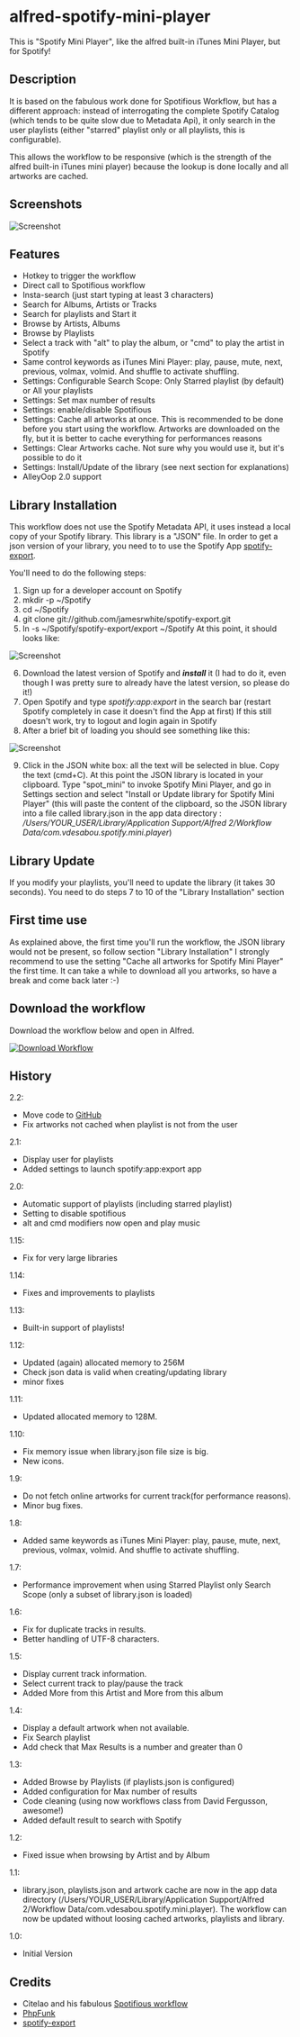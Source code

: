 alfred-spotify-mini-player
==========================

This is "Spotify Mini Player", like the alfred built-in iTunes Mini Player, but for Spotify!

## Description

It is based on the fabulous work done for Spotifious Workflow, but has a different approach: instead of interrogating the complete Spotify Catalog (which tends to be quite slow due to Metadata Api), it only search in the user playlists (either "starred" playlist only or all playlists, this is configurable).

This allows the workflow to be responsive (which is the strength of the alfred built-in iTunes mini player) because the lookup is done locally and all artworks are cached.


## Screenshots

![Screenshot](http://d.pr/i/J49m+.png)



## Features
* Hotkey to trigger the workflow
* Direct call to Spotifious workflow
* Insta-search (just start typing at least 3 characters)
* Search for Albums, Artists or Tracks
* Search for playlists and Start it
* Browse by Artists, Albums
* Browse by Playlists
* Select a track with "alt" to play the album, or "cmd" to play the artist in Spotify
* Same control keywords as iTunes Mini Player: play, pause, mute, next, previous, volmax, volmid. And shuffle to activate shuffling.
* Settings: Configurable Search Scope: Only Starred playlist (by default) or All your playlists
* Settings: Set max number of results
* Settings: enable/disable Spotifious
* Settings: Cache all artworks at once. This is recommended to be done before you start using the workflow. Artworks are downloaded on the fly, but it  is better to cache everything for performances reasons
* Settings: Clear Artworks cache. Not sure why you would use it, but it's possible to do it
* Settings: Install/Update of the library (see next section for explanations)
* AlleyOop 2.0 support

## Library Installation

This workflow does not use the Spotify Metadata API, it uses instead a local copy of your Spotify library.
This library is a "JSON" file. In order to get a json version of your library, you need to to use the Spotify App [spotify-export](https://github.com/jamesrwhite/spotify-export).

You'll need to do the following steps:

1. Sign up for a developer account on Spotify
2. mkdir -p ~/Spotify
3. cd ~/Spotify
4. git clone git://github.com/jamesrwhite/spotify-export.git
5. ln -s ~/Spotify/spotify-export/export ~/Spotify
At this point, it should looks like:

![Screenshot](http://d.pr/i/lGwN+.png)


6. Download the latest version of Spotify and ***install*** it (I had to do it, even though I was pretty sure to already have the latest version, so please do it!)
7. Open Spotify and type *spotify:app:export* in the search bar (restart Spotify completely in case it doesn't find the App at first) If this still doesn't work, try to logout and login again in Spotify
8. After a brief bit of loading you should see something like this:

![Screenshot](http://d.pr/i/u9x1+.png)

9. Click in the JSON white box: all the text will be selected in blue. Copy the text (cmd+C). At this point the JSON library is located in your clipboard.
Type "spot_mini" to invoke Spotify Mini Player, and go in Settings section and select "Install or Update library for Spotify Mini Player" (this will paste the content of the clipboard, so the JSON library into a file called library.json in the app data directory : */Users/YOUR_USER/Library/Application Support/Alfred 2/Workflow Data/com.vdesabou.spotify.mini.player*)

## Library Update

If you modify your playlists, you'll need to update the library (it takes 30 seconds). You need to do steps 7 to 10 of the "Library Installation" section

## First time use

As explained above, the first time you'll run the workflow, the JSON library would not be present, so follow section "Library Installation"
I strongly recommend to use the setting "Cache all artworks for Spotify Mini Player" the first time. It can take a while to download all you artworks, so have a break and come back later :-)


## Download the workflow

Download the workflow below and open in Alfred.

[![Download Workflow](http://d.pr/i/L4IL+.png)](https://raw.github.com/vdesabou/alfred-spotify-mini-player/master/SpotifyMiniPlayer.alfredworkflow)


## History

2.2:

* Move code to [GitHub](https://github.com/vdesabou/alfred-spotify-mini-player)
* Fix artworks not cached when playlist is not from the user

2.1:

* Display user for playlists
* Added settings to launch spotify:app:export app

2.0:

* Automatic support of playlists (including starred playlist)
* Setting to disable spotifious
* alt and cmd modifiers now open and play music

1.15:

* Fix for very large libraries

1.14:

* Fixes and improvements to playlists

1.13:

* Built-in support of playlists!

1.12:

* Updated (again) allocated memory to 256M
* Check json data is valid when creating/updating library
* minor fixes

1.11:

* Updated allocated memory to 128M.

1.10:

* Fix memory issue when library.json file size is big.
* New icons.

1.9:

* Do not fetch online artworks for current track(for performance reasons).
* Minor bug fixes.

1.8:

* Added same keywords as iTunes Mini Player: play, pause, mute, next, previous, volmax, volmid. And shuffle to activate shuffling.

1.7:

* Performance improvement when using Starred Playlist only Search Scope (only a subset of library.json is loaded)

1.6:

* Fix for duplicate tracks in results.
* Better handling of UTF-8 characters.

1.5:

* Display current track information.
* Select current track to play/pause the track
* Added More from this Artist and More from this album

1.4:

* Display a default artwork when not available.
* Fix Search playlist
* Add check that Max Results is a number and greater than 0

1.3:

* Added Browse by Playlists (if playlists.json is configured)
* Added configuration for Max number of results
* Code cleaning (using now workflows class from David Fergusson, awesome!)
* Added default result to search with Spotify

1.2:

* Fixed issue when browsing by Artist and by Album

1.1:

* library.json, playlists.json and artwork cache are now in the app data directory (/Users/YOUR_USER/Library/Application Support/Alfred 2/Workflow Data/com.vdesabou.spotify.mini.player). The workflow can now be updated without loosing cached artworks, playlists and library.

1.0:

* Initial Version

## Credits

* Citelao and his fabulous [Spotifious workflow](https://github.com/citelao/Spotify-for-Alfred)
* [PhpFunk](https://github.com/phpfunk/alfred-spotify-controls) 
* [spotify-export](https://github.com/jamesrwhite/spotify-export)
